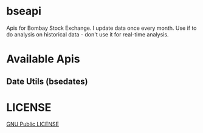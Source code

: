 # bseapi
Apis for Bombay Stock Exchange. I update data once every month. Use if to do analysis on historical data - don't use it for real-time analysis.

# Available Apis

## Date Utils (bsedates)

# LICENSE

[GNU Public LICENSE](https://github.com/knrajago/bseapi/blob/master/LICENSE)
